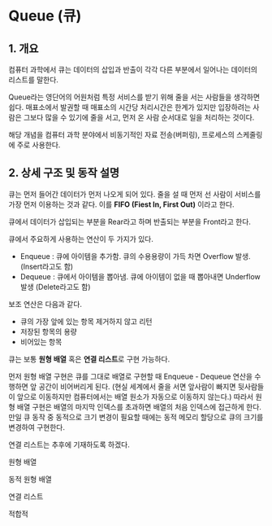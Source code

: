 # Queue (큐)

## 1. 개요

컴퓨터 과학에서 큐는 데이터의 삽입과 반출이 각각 다른 부분에서 일어나는 데이터의 리스트를 말한다.

Queue라는 영단어의 어원처럼 특정 서비스를 받기 위해 줄을 서는 사람들을 생각하면 쉽다. 매표소에서 발권할 때 매표소의 시간당 처리시간은 한계가 있지만 입장하려는 사람은 그보다 많을 수 있기에 줄을 서고, 먼저 온 사람 순서대로 일을 처리하는 것이다.

해당 개념을 컴퓨터 과학 분야에서 비동기적인 자료 전송(버퍼링), 프로세스의 스케줄링에 주로 사용한다.

## 2. 상세 구조 및 동작 설명

큐는 먼저 들어간 데이터가 먼저 나오게 되어 있다. 줄을 설 때 먼저 선 사람이 서비스를 가장 먼저 이용하는 것과 같다. 이를 **FIFO (Fiest In, First Out)** 이라고 한다.

큐에서 데이터가 삽입되는 부분을 Rear라고 하며 반출되는 부분을 Front라고 한다.

큐에서 주요하게 사용하는 연산이 두 가지가 있다.

- Enqueue : 큐에 아이템을 추가함. 큐의 수용용량이 가득 차면 Overflow 발생. (Insert라고도 함)
- Dequeue : 큐에서 아이템을 뽑아냄. 큐에 아이템이 없을 때 뽑아내면 Underflow 발생 (Delete라고도 함)

보조 연산은 다음과 같다.

- 큐의 가장 앞에 있는 항목 제거하지 않고 리턴
- 저장된 항목의 용량
- 비어있는 항목

큐는 보통 **원형 배열** 혹은 **연결 리스트**로 구현 가능하다.

먼저 원형 배열 구현은 큐를 그대로 배열로 구현할 때 Enqueue - Dequeue 연산을 수행하면 앞 공간이 비어버리게 된다. (현실 세계에서 줄을 서면 앞사람이 빠지면 뒷사람들이 앞으로 이동하지만 컴퓨터에서는 배열 원소가 자동으로 이동하지 않는다.) 따라서 원형 배열 구현은 배열의 마지막 인덱스를 초과하면 배열의 처음 인덱스에 접근하게 한다. 만일 큐 동작 중 동적으로 크기 변경이 필요할 때에는 동적 메모리 할당으로 큐의 크기를 변경하여 구현한다.

연결 리스트는 추후에 기재하도록 하겠다.

원형 배열

동적 원형 배열

연결 리스트



적합적